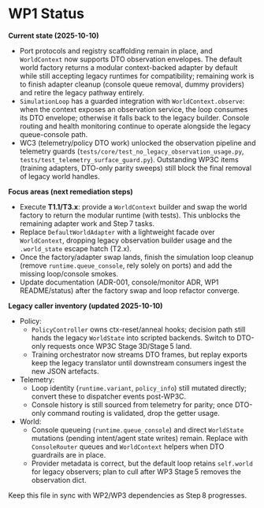 # WP1 Status

**Current state (2025-10-10)**
- Port protocols and registry scaffolding remain in place, and `WorldContext` now supports DTO observation envelopes. The default world factory returns a modular context-backed adapter by default while still accepting legacy runtimes for compatibility; remaining work is to finish adapter cleanup (console queue removal, dummy providers) and retire the legacy pathway entirely.
- `SimulationLoop` has a guarded integration with `WorldContext.observe`: when the context exposes an observation service, the loop consumes its DTO envelope; otherwise it falls back to the legacy builder. Console routing and health monitoring continue to operate alongside the legacy queue-console path.
- WC3 (telemetry/policy DTO work) unlocked the observation pipeline and telemetry guards (`tests/core/test_no_legacy_observation_usage.py`, `tests/test_telemetry_surface_guard.py`). Outstanding WP3C items (training adapters, DTO-only parity sweeps) still block the final removal of legacy world handles.

**Focus areas (next remediation steps)**
- Execute **T1.1/T3.x**: provide a `WorldContext` builder and swap the world factory to return the modular runtime (with tests). This unblocks the remaining adapter work and Step 7 tasks.
- Replace `DefaultWorldAdapter` with a lightweight facade over `WorldContext`, dropping legacy observation builder usage and the `.world_state` escape hatch (T2.x).
- Once the factory/adapter swap lands, finish the simulation loop cleanup (remove `runtime.queue_console`, rely solely on ports) and add the missing loop/console smokes.
- Update documentation (ADR-001, console/monitor ADR, WP1 README/status) after the factory swap and loop refactor converge.

**Legacy caller inventory (updated 2025-10-10)**
- Policy:
  - `PolicyController` owns ctx-reset/anneal hooks; decision path still hands the legacy `WorldState` into scripted backends. Switch to DTO-only requests once WP3C Stage 3D/Stage 5 land.
  - Training orchestrator now streams DTO frames, but replay exports keep the legacy translator until downstream consumers ingest the new JSON artefacts.
- Telemetry:
  - Loop identity (`runtime.variant`, `policy_info`) still mutated directly; convert these to dispatcher events post-WP3C.
  - Console history is still sourced from telemetry for parity; once DTO-only command routing is validated, drop the getter usage.
- World:
  - Console queueing (`runtime.queue_console`) and direct `WorldState` mutations (pending intent/agent state writes) remain. Replace with `ConsoleRouter` queues and `WorldContext` helpers when DTO guardrails are in place.
  - Provider metadata is correct, but the default loop retains `self.world` for legacy observers; plan to cull after WP3 Stage 5 removes the observation dict.

Keep this file in sync with WP2/WP3 dependencies as Step 8 progresses.
